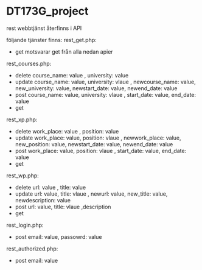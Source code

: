 # DT173G_project

rest webbtjänst återfinns i API

följande tjänster finns:
rest_get.php:

 * get motsvarar get från alla nedan apier 

rest_courses.php:

  * delete course_name: value , university: value
  * update course_name: value, university: vlaue , newcourse_name: value, new_university: value, newstart_date: value, newend_date: value
  * post course_name: value, university: vlaue , start_date: value, end_date: value
  * get
  
rest_xp.php:

  * delete work_place: value , position: value
  * update work_place: value, position: vlaue , newwork_place: value, new_position: value, newstart_date: value, newend_date: value
  * post work_place: value, position: vlaue , start_date: value, end_date: value
  * get
  
  
 rest_wp.php:

  * delete url: value , title: value
  * update url: value, title: vlaue , newurl: value, new_title: value, newdescription: value
  * post url: value, title: vlaue ,description
  * get
  
  rest_login.php:
  
  * post email: value, passowrd: value
  
  rest_authorized.php:
  * post email: value
